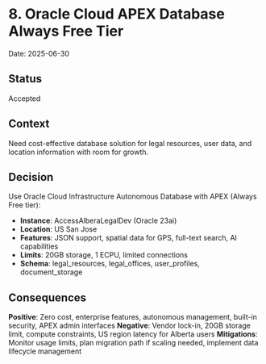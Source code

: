 # 8. Oracle Cloud APEX Database Always Free Tier

Date: 2025-06-30

## Status

Accepted

## Context

Need cost-effective database solution for legal resources, user data, and location information with room for growth.

## Decision

Use Oracle Cloud Infrastructure Autonomous Database with APEX (Always Free tier):
- **Instance**: AccessAlberaLegalDev (Oracle 23ai)
- **Location**: US San Jose
- **Features**: JSON support, spatial data for GPS, full-text search, AI capabilities
- **Limits**: 20GB storage, 1 ECPU, limited connections
- **Schema**: legal_resources, legal_offices, user_profiles, document_storage

## Consequences

**Positive**: Zero cost, enterprise features, autonomous management, built-in security, APEX admin interfaces
**Negative**: Vendor lock-in, 20GB storage limit, compute constraints, US region latency for Alberta users
**Mitigations**: Monitor usage limits, plan migration path if scaling needed, implement data lifecycle management
